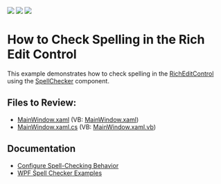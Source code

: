 <!-- default badges list -->
![](https://img.shields.io/endpoint?url=https://codecentral.devexpress.com/api/v1/VersionRange/128608172/21.1.5%2B)
[![](https://img.shields.io/badge/Open_in_DevExpress_Support_Center-FF7200?style=flat-square&logo=DevExpress&logoColor=white)](https://supportcenter.devexpress.com/ticket/details/E2640)
[![](https://img.shields.io/badge/📖_How_to_use_DevExpress_Examples-e9f6fc?style=flat-square)](https://docs.devexpress.com/GeneralInformation/403183)
<!-- default badges end -->

# How to Check Spelling in the Rich Edit Control

This example demonstrates how to check spelling in the [RichEditControl](https://docs.devexpress.com/WPF/DevExpress.Xpf.RichEdit.RichEditControl) using the [SpellChecker](https://docs.devexpress.com/WPF/DevExpress.Xpf.SpellChecker.SpellChecker) component.

## Files to Review:

* [MainWindow.xaml](./CS/RichEditSpellChecker_Example/MainWindow.xaml) (VB: [MainWindow.xaml](./VB/RichEditSpellChecker_Example/MainWindow.xaml))
* [MainWindow.xaml.cs](./CS/RichEditSpellChecker_Example/MainWindow.xaml.cs) (VB: [MainWindow.xaml.vb](./VB/RichEditSpellChecker_Example/MainWindow.xaml.vb))

## Documentation
* [Configure Spell-Checking Behavior](https://docs.devexpress.com/WPF/119443/controls-and-libraries/spell-checker/getting-started/configure-check-spelling-behavior)
* [WPF Spell Checker Examples](https://docs.devexpress.com/WPF/8936/controls-and-libraries/spell-checker/examples)


